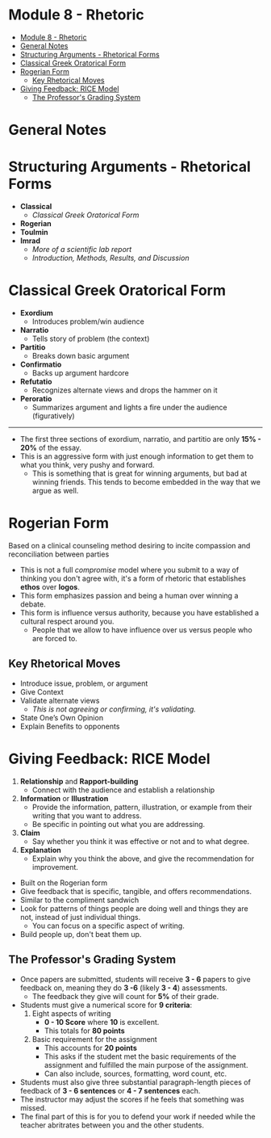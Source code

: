 # Module 8 - Rhetoric

<!-- TOC -->
* [Module 8 - Rhetoric](#module-8---rhetoric)
* [General Notes](#general-notes)
* [Structuring Arguments - Rhetorical Forms](#structuring-arguments---rhetorical-forms)
* [Classical Greek Oratorical Form](#classical-greek-oratorical-form)
* [Rogerian Form](#rogerian-form)
  * [Key Rhetorical Moves](#key-rhetorical-moves)
* [Giving Feedback: RICE Model](#giving-feedback-rice-model)
  * [The Professor's Grading System](#the-professors-grading-system)
<!-- TOC -->

# General Notes

# Structuring Arguments - Rhetorical Forms

- **Classical**
    - _Classical Greek Oratorical Form_
- **Rogerian**
- **Toulmin**
- **Imrad**
    - _More of a scientific lab report_
    - _Introduction, Methods, Results, and Discussion_

# Classical Greek Oratorical Form

- **Exordium**
    - Introduces problem/win audience
- **Narratio**
    - Tells story of problem (the context)
- **Partitio**
    - Breaks down basic argument
- **Confirmatio**
    - Backs up argument hardcore
- **Refutatio**
    - Recognizes alternate views and drops the hammer on it
- **Peroratio**
    - Summarizes argument and lights a fire under the audience (figuratively)

---

- The first three sections of exordium, narratio, and partitio are only **15% -
  20%** of the essay.
- This is an aggressive form with just enough information to get them to what
  you think, very pushy and forward.
    - This is something that is great for winning arguments, but bad at winning
      friends. This tends to become embedded in the way that we argue as well.

# Rogerian Form

Based on a clinical counseling method desiring to incite compassion and
reconciliation between parties

- This is not a full _compromise_ model where you submit to a way of thinking
  you don't agree with, it's a form of rhetoric that establishes **ethos** over
  **logos**.
- This form emphasizes passion and being a human over winning a debate.
- This form is influence versus authority, because you have established a
  cultural respect around you.
    - People that we allow to have influence over us versus people who are
      forced to.

## Key Rhetorical Moves

- Introduce issue, problem, or argument
- Give Context
- Validate alternate views
    - _This is not agreeing or confirming, it's validating._
- State One’s Own Opinion
- Explain Benefits to opponents

# Giving Feedback: RICE Model

1. **Relationship** and **Rapport-building**
    - Connect with the audience and establish a relationship
2. **Information** or **Illustration**
    - Provide the information, pattern, illustration, or example from their
      writing that you want to address.
    - Be specific in pointing out what you are addressing.
3. **Claim**
    - Say whether you think it was effective or not and to what degree.
4. **Explanation**
    - Explain why you think the above, and give the recommendation for
      improvement.

- Built on the Rogerian form
- Give feedback that is specific, tangible, and offers recommendations.
- Similar to the compliment sandwich
- Look for patterns of things people are doing well and things they are not,
  instead of just individual things.
    - You can focus on a specific aspect of writing.
- Build people up, don't beat them up.

## The Professor's Grading System

- Once papers are submitted, students will receive **3 - 6** papers to give
  feedback on, meaning they do **3 -6** (likely **3 - 4**) assessments.
    - The feedback they give will count for **5%** of their grade.
- Students must give a numerical score for **9 criteria**:
    1. Eight aspects of writing
        - **0 - 10 Score** where **10** is excellent.
        - This totals for **80 points**
    2. Basic requirement for the assignment
        - This accounts for **20 points**
        - This asks if the student met the basic requirements of the assignment
          and fulfilled the main purpose of the assignment.
        - Can also include, sources, formatting, word count, etc.
- Students must also give three substantial paragraph-length pieces of feedback
  of **3 - 6 sentences** or **4 - 7 sentences** each.
- The instructor may adjust the scores if he feels that something was missed.
- The final part of this is for you to defend your work if needed while the
  teacher abritrates between you and the other students.